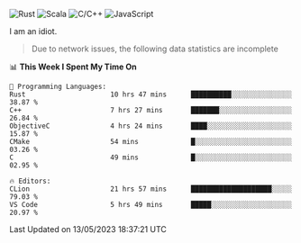 ![Rust](https://img.shields.io/badge/Rust-000000?style=flat-square&logo=rust&logoColor=white)
![Scala](https://img.shields.io/badge/Scala-DC322F?style=flat-square&logo=Scala)
![C/C++](https://img.shields.io/badge/C++-00599c?style=flat-square&logo=C%2B%2B)
![JavaScript](https://img.shields.io/badge/JavaScript-323330?style=flat-square&logo=javascript&logoColor=F7DF1E)

I am an idiot.

> Due to network issues, the following data statistics are incomplete

<!--START_SECTION:waka-->
📊 **This Week I Spent My Time On** 

```text
💬 Programming Languages: 
Rust                     10 hrs 47 mins      ██████████░░░░░░░░░░░░░░░   38.87 % 
C++                      7 hrs 27 mins       ███████░░░░░░░░░░░░░░░░░░   26.84 % 
ObjectiveC               4 hrs 24 mins       ████░░░░░░░░░░░░░░░░░░░░░   15.87 % 
CMake                    54 mins             █░░░░░░░░░░░░░░░░░░░░░░░░   03.26 % 
C                        49 mins             █░░░░░░░░░░░░░░░░░░░░░░░░   02.95 % 

🔥 Editors: 
CLion                    21 hrs 57 mins      ████████████████████░░░░░   79.03 % 
VS Code                  5 hrs 49 mins       █████░░░░░░░░░░░░░░░░░░░░   20.97 % 
```


 Last Updated on 13/05/2023 18:37:21 UTC
<!--END_SECTION:waka-->
